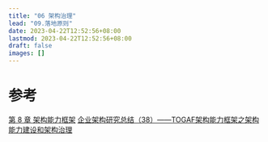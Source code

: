 ```yaml
---
title: "06 架构治理"
lead: "09.落地原则"
date: 2023-04-22T12:52:56+08:00
lastmod: 2023-04-22T12:52:56+08:00
draft: false
images: []
---
```


# 参考
[第 8 章 架构能力框架](https://www.jianshu.com/writer#/notebooks/25123939/notes/95525450)
[企业架构研究总结（38）——TOGAF架构能力框架之架构能力建设和架构治理](https://www.cnblogs.com/zscyun/p/3334411.html)
